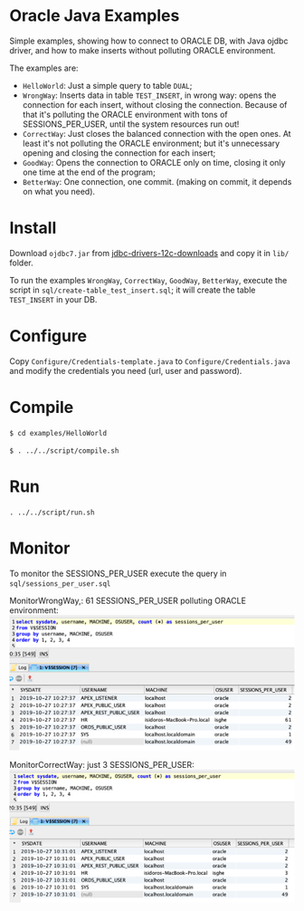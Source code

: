 # Oracle Java Examples

Simple examples, showing how to connect to ORACLE DB, with Java ojdbc driver, and how to make inserts without polluting ORACLE environment.

The examples are:
* `HelloWorld`:
Just a simple query to table `DUAL`;
* `WrongWay`:
Inserts data in table `TEST_INSERT`, in wrong way: opens the connection for each insert, without closing the connection. Because of that it's polluting the ORACLE environment with tons of SESSIONS_PER_USER, until the system resources run out!
* `CorrectWay`:
Just closes the balanced connection with the open ones. At least it's not polluting the ORACLE environment; but it's unnecessary opening and closing the connection for each insert;
* `GoodWay`:
Opens the connection to ORACLE only on time, closing it only one time at the end of the program;
* `BetterWay`:
One connection, one commit. (making on commit, it depends on what you need).

# Install

Download `ojdbc7.jar` from [jdbc-drivers-12c-downloads](https://www.oracle.com/database/technologies/jdbc-drivers-12c-downloads.html) and copy it in `lib/` folder.

To run the examples `WrongWay`, `CorrectWay`, `GoodWay`, `BetterWay`, execute the script in `sql/create-table_test_insert.sql`; it will create the table `TEST_INSERT` in your DB.

# Configure

Copy `Configure/Credentials-template.java` to `Configure/Credentials.java` and modify the credentials you need (url, user and password).

# Compile

`$ cd examples/HelloWorld`

`$ . ../../script/compile.sh`

# Run
`. ../../script/run.sh`

# Monitor
To monitor the SESSIONS_PER_USER execute the query in `sql/sessions_per_user.sql`

MonitorWrongWay,: 61 SESSIONS_PER_USER polluting ORACLE environment:
![WrongWay](images/MonitorWrongWay.png "WrongWay")

MonitorCorrectWay: just 3 SESSIONS_PER_USER:
![WrongWay](images/MonitorCorrectWay.png "CorrectgWay")

